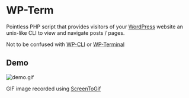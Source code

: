 WP-Term
=======

Pointless PHP script that provides visitors of your [WordPress](https://github.com/WordPress/WordPress) website an unix-like CLI to view and navigate posts / pages.

Not to be confused with [WP-CLI](https://github.com/wp-cli/wp-cli) or [WP-Terminal](http://wordpress.org/plugins/wp-terminal/)

Demo
----
![demo.gif](https://raw.githubusercontent.com/ockcyp/wp-term/master/demo.gif)

GIF image recorded using [ScreenToGif](http://screentogif.codeplex.com/)
